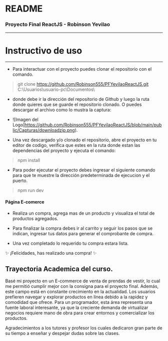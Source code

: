 README
=============

### Proyecto Final ReactJS - Robinson Yevilao
-------------

# Instructivo de uso
-------------


- Para interactuar con el proyecto puedes clonar el repositorio con el comando.
> git clone https://github.com/Robinson555/PFYevilaoReactJS.git C:\Usuarios\usuario-pc\Documentos\

- donde debe ir la dirección del repositorio de Github y luego la ruta donde quieres que se guarde el repositorio clonado. O puedes descargar el archivo como lo mustra la captura:

- ![Imagen del Logo]https://github.com/Robinson555/PFYevilaoReactJS/blob/main/public/Capturas/downloadzip.png).

- Una vez descargado y/o clonado el repositorio, abre el proyecto en tu editor de codigo, verifica que estes en la ruta donde estan las dependencias del proyecto y ejecuta el comando:
> npm install

- Para poder ejecutar el proyecto debes ingresar el siguiente comando para que te muestre la dirección predeterminada de ejecucion y el puerto.
> npm run dev



#### Página E-comerce


  - Realiza un compra, agrega mas de un producto y visualiza el total de productos agregados.

  - Para finalizar la compra debes ir al carrito y seguir los pasos que se indican, ingresar tus datos para generar el comprobante de compra.

  - Una vez completado lo requerido tu compra estara lista.

 ✨ ¡Felicidades, has realizado una compra! ✨



 Trayectoria Academica del curso.
-------------

Basé mi proyecto en un E-commerce de venta de prendas de vestir, lo cual me permitió cumplir mejor con la consigna para el proyecto final. Además, este campo está en constante crecimiento en la actualidad. Los usuarios prefieren navegar y explorar productos en línea debido a la rapidez y comodidad que ofrece. Para un programador, esta área representa una fuente laboral interesante, ya que la creciente demanda de virtualizar negocios requiere mano de obra para crear entornos y comercializar los productos.

 Agradecimientos a los tutores y profesor los cuales dedicaron gran parte de su tiempo a enseñar y despejar dudas sobre las clases.
